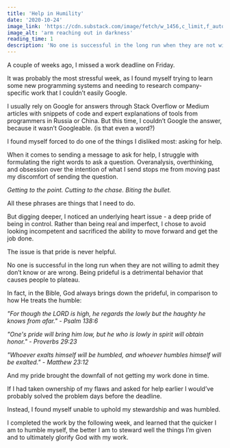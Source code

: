 ```yaml
---
title: 'Help in Humility'
date: '2020-10-24'
image_link: 'https://cdn.substack.com/image/fetch/w_1456,c_limit,f_auto,q_auto:good,fl_progressive:steep/https%3A%2F%2Fbucketeer-e05bbc84-baa3-437e-9518-adb32be77984.s3.amazonaws.com%2Fpublic%2Fimages%2F3e702265-e95f-42d5-9c4e-ed149c7b9f31_2746x1819.jpeg'
image_alt: 'arm reaching out in darkness'
reading_time: 1
description: 'No one is successful in the long run when they are not willing to admit they don’t know or are wrong...'
---
```

A couple of weeks ago, I missed a work deadline on Friday.

It was probably the most stressful week, as I found myself trying to learn some new programming systems and needing to research company-specific work that I couldn’t easily Google.

I usually rely on Google for answers through Stack Overflow or Medium articles with snippets of code and expert explanations of tools from programmers in Russia or China. But this time, I couldn’t Google the answer, because it wasn’t Googleable. (is that even a word?)

I found myself forced to do one of the things I disliked most: asking for help.

When it comes to sending a message to ask for help, I struggle with formulating the right words to ask a question. Overanalysis, overthinking, and obsession over the intention of what I send stops me from moving past my discomfort of sending the question.

_Getting to the point. Cutting to the chase. Biting the bullet._

All these phrases are things that I need to do.

But digging deeper, I noticed an underlying heart issue - a deep pride of being in control. Rather than being real and imperfect, I chose to avoid looking incompetent and sacrificed the ability to move forward and get the job done.

The issue is that pride is never helpful.

No one is successful in the long run when they are not willing to admit they don’t know or are wrong. Being prideful is a detrimental behavior that causes people to plateau.

In fact, in the Bible, God always brings down the prideful, in comparison to how He treats the humble:

_"For though the LORD is high, he regards the lowly but the haughty he knows from afar." - Psalm 138:6_

_"One's pride will bring him low, but he who is lowly in spirit will obtain honor." - Proverbs 29:23_

_"Whoever exalts himself will be humbled, and whoever humbles himself will be exalted." - Matthew 23:12_

And my pride brought the downfall of not getting my work done in time.

If I had taken ownership of my flaws and asked for help earlier I would’ve probably solved the problem days before the deadline.

Instead, I found myself unable to uphold my stewardship and was humbled.

I completed the work by the following week, and learned that the quicker I am to humble myself, the better I am to steward well the things I’m given and to ultimately glorify God with my work.